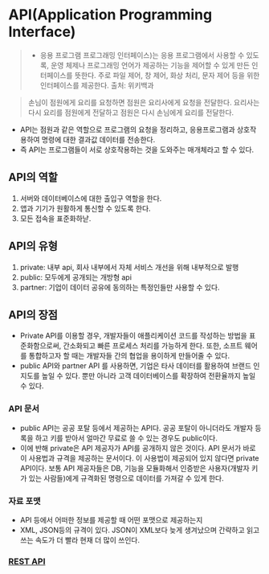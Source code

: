 # API(Application Programming Interface)

> - 응용 프로그램 프로그래밍 인터페이스)는 응용 프로그램에서 사용할 수 있도록, 운영 체제나 프로그래밍 언어가 제공하는 기능을 제어할 수 있게 만든 인터페이스를 뜻한다. 주로 파일 제어, 창 제어, 화상 처리, 문자 제어 등을 위한 인터페이스를 제공한다.
> 출처: 위키백과

> 손님이 점원에게 요리를 요청하면 점원은 요리사에게 요청을 전달한다. 요리사는 다시 요리를 점원에게 전달하고 점원은 다시 손님에게 요리를 전달한다.
- API는 점원과 같은 역할으로 프로그램의 요청을 정리하고, 응용프로그램과 상호작용하여 명령에 대한 결과값 데이터를 전송한다.
- 즉 API는 프로그램들이 서로 상호작용하는 것을 도와주는 매개체라고 할 수 있다.

## API의 역할
1. 서버와 데이터베이스에 대한 출입구 역할을 한다.
2. 앱과 기기가 원활하게 통신할 수 있도록 한다.
3. 모든 접속을 표준화하낟.

## API의 유형
1. private: 내부 api, 회사 내부에서 자체 서비스 개선을 위해 내부적으로 발행
2. public: 모두에게 공개되는 개방형 api
3. partner: 기업이 데이터 공유에 동의하는 특정인들만 사용할 수 있다. 

## API의 장점
- Private API를 이용할 경우, 개발자들이 애플리케이션 코드를 작성하는 방법을 표준화함으로써, 간소화되고 빠른 프로세스 처리를 가능하게 한다. 또한, 소프트 웨어를 통합하고자 할 때는 개발자들 간의 협업을 용이하게 만들어줄 수 있다.
- public API와 partner API 를 사용하면, 기업은 타사 데이터를 활용하여 브랜드 인지도를 높일 수 있다. 뿐만 아니라 고객 데이터베이스를 확장하여 전환율까지 높일 수 있다.

### API 문서
- public API는 공공 포탈 등에서 제공하는 API다. 공공 포탈이 아니더라도 개발자 등록을 하고 키를 받아서 얼마간 무료로 쓸 수 있는 경우도 public이다. 
- 이에 반해 private은 API 제공자가 API를 공개하지 않은 것이다. API 문서가 바로 이 사용법과 규격을 제공하는 문서이다. 이 사용법이 제공되어 있지 않다면 private API이다. 보통 API 제공자들은 DB, 기능을 모듈화해서 인증받은 사용자(개발자 키가 있는 사람들)에게 규격화된 명령으로 데이터를 가져갈 수 있게 한다.

### 자료 포맷 
- API 등에서 어떠한 정보를 제공할 때 어떤 포맷으로 제공하는지
- XML, JSON등의 규격이 있다. JSON이 XML보다 늦게 생겨났으며 간략하고 읽고 쓰는 속도가 더 빨라 현재 더 많이 쓰인다.

### <a href="../REST/README.MD">REST API</a>